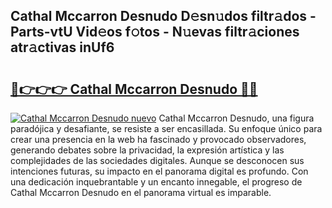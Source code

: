 ## Cathal Mccarron Desnudo D𝚎sn𝚞dos filtr𝚊dos - Parts-vtU Vid𝚎os f𝚘tos - N𝚞evas filtr𝚊ciones atr𝚊ctivas inUf6

# <h2><a href="http://mb6237.tromn.icu/?c=Cathal+Mccarron+Desnudo">🔗👉👉👉 Cathal Mccarron Desnudo 🔗🔗</a></h2>

[![Cathal Mccarron Desnudo nuevo](https://i.imgur.com/pEAQMta.gif)](http://mb6237.tromn.icu/?c=Cathal+Mccarron+Desnudo)
Cathal Mccarron Desnudo, una figura paradójica y desafiante, se resiste a ser encasillada. Su enfoque único para crear una presencia en la web ha fascinado y provocado observadores, generando debates sobre la privacidad, la expresión artística y las complejidades de las sociedades digitales. Aunque se desconocen sus intenciones futuras, su impacto en el panorama digital es profundo. Con una dedicación inquebrantable y un encanto innegable, el progreso de Cathal Mccarron Desnudo en el panorama virtual es imparable.
